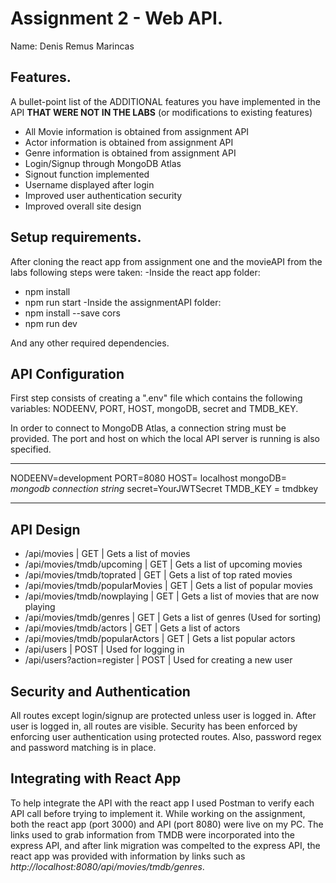 # Assignment 2 - Web API.

Name: Denis Remus Marincas

## Features.

A bullet-point list of the ADDITIONAL features you have implemented in the API **THAT WERE NOT IN THE LABS** (or modifications to existing features)
 
 + All Movie information is obtained from assignment API
 + Actor information is obtained from assignment API
 + Genre information is obtained from assignment API 
 + Login/Signup through MongoDB Atlas
 + Signout function implemented 
 + Username displayed after login
 + Improved user authentication security 
 + Improved overall site design 

## Setup requirements.

After cloning the react app from assignment one and the movieAPI from the labs following steps were taken:
-Inside the react app folder:
 + npm install
 + npm run start
-Inside the assignmentAPI folder:
 + npm install --save cors
 + npm run dev

And any other required dependencies.

## API Configuration

First step consists of creating a ".env" file which contains the following variables: NODEENV, PORT, HOST, mongoDB, secret and TMDB_KEY.

In order to connect to MongoDB Atlas, a connection string must be provided. The port and host on which the local API server is running is also specified. 
______________________
NODEENV=development
PORT=8080
HOST= localhost
mongoDB= *mongodb connection string*
secret=YourJWTSecret
TMDB_KEY = tmdbkey
______________________

## API Design

- /api/movies | GET | Gets a list of movies 
- /api/movies/tmdb/upcoming | GET | Gets a list of upcoming movies
- /api/movies/tmdb/toprated | GET | Gets a list of top rated movies
- /api/movies/tmdb/popularMovies | GET | Gets a list of popular movies
- /api/movies/tmdb/nowplaying | GET | Gets a list of movies that are now playing
- /api/movies/tmdb/genres | GET | Gets a list of genres (Used for sorting)
- /api/movies/tmdb/actors | GET | Gets a list of actors
- /api/movies/tmdb/popularActors | GET | Gets a list popular actors
- /api/users | POST | Used for logging in
- /api/users?action=register | POST | Used for creating a new user


## Security and Authentication

All routes except login/signup are protected unless user is logged in. After user is logged in, all routes are visible. Security has been enforced by enforcing user authentication using protected routes. Also, password regex and password matching is in place.

## Integrating with React App

To help integrate the API with the react app I used Postman to verify each API call before trying to implement it. While working on the assignment, both the react app (port 3000) and API (port 8080) were live on my PC. The links used to grab information from TMDB were incorporated into the express API, and after link migration was compelted to the express API, the react app was provided with information by links such as *http://localhost:8080/api/movies/tmdb/genres*. 

